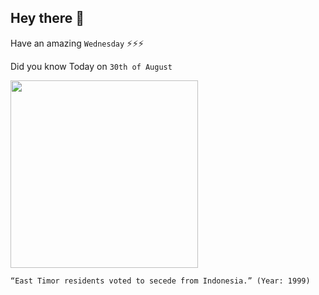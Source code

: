 ## Hey there 👋
Have an amazing `Wednesday` ⚡⚡⚡

Did you know Today on `30th of August`
 
 [<img src="https://www.worldatlas.com/r/w768/upload/b8/8e/40/tl-01.jpg" width="300" />](https://en.wikipedia.org/wiki/History_of_East_Timor#:~:text=On%2030%20August%201999%2C%20in,voted%20for%20independence%20from%20Indonesia.&text=Following%20a%20United%20Nations%2Dadministered,nation%20on%2020%20May%202002.) 
 ```
“East Timor residents voted to secede from Indonesia.” (Year: 1999)
```
